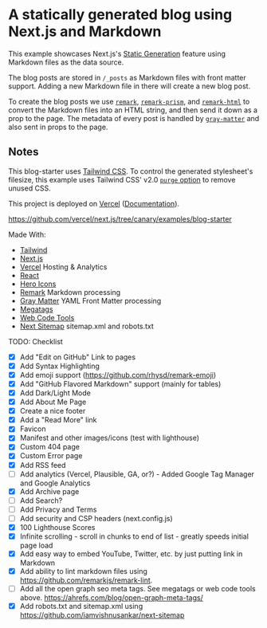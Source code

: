 # A statically generated blog using Next.js and Markdown

This example showcases Next.js's [Static Generation](https://nextjs.org/docs/basic-features/pages) feature using Markdown files as the data source.

The blog posts are stored in `/_posts` as Markdown files with front matter support. Adding a new Markdown file in there will create a new blog post.

To create the blog posts we use [`remark`](https://github.com/remarkjs/remark), [`remark-prism`](https://github.com/sergioramos/remark-prism#readme), and [`remark-html`](https://github.com/remarkjs/remark-html) to convert the Markdown files into an HTML string, and then send it down as a prop to the page. The metadata of every post is handled by [`gray-matter`](https://github.com/jonschlinkert/gray-matter) and also sent in props to the page.

## Notes

This blog-starter uses [Tailwind CSS](https://tailwindcss.com). To control the generated stylesheet's filesize, this example uses Tailwind CSS' v2.0 [`purge` option](https://tailwindcss.com/docs/controlling-file-size/#removing-unused-css) to remove unused CSS.

This project is deployed on [Vercel](https://vercel.com/new?utm_source=github&utm_medium=readme&utm_campaign=next-example) ([Documentation](https://nextjs.org/docs/deployment)).

https://github.com/vercel/next.js/tree/canary/examples/blog-starter

Made With:

- [Tailwind](https://tailwindcss.com/)
- [Next.js](https://nextjs.org/)
- [Vercel](https://vercel.com/home) Hosting & Analytics
- [React](https://reactjs.org/)
- [Hero Icons](https://heroicons.com/)
- [Remark](https://github.com/remarkjs) Markdown processing
- [Gray Matter](https://github.com/jonschlinkert/gray-matter) YAML Front Matter processing
- [Megatags](https://megatags.co/)
- [Web Code Tools](https://webcode.tools)
- [Next Sitemap](https://github.com/iamvishnusankar/next-sitemap) sitemap.xml and robots.txt

TODO: Checklist

- [x] Add "Edit on GitHub" Link to pages
- [x] Add Syntax Highlighting
- [x] Add emoji support (https://github.com/rhysd/remark-emoji)
- [x] Add "GitHub Flavored Markdown" support (mainly for tables)
- [x] Add Dark/Light Mode
- [x] Add About Me Page
- [x] Create a nice footer
- [x] Add a "Read More" link
- [x] Favicon
- [x] Manifest and other images/icons (test with lighthouse)
- [x] Custom 404 page
- [x] Custom Error page
- [x] Add RSS feed
- [ ] Add analytics (Vercel, Plausible, GA, or?) - Added Google Tag Manager and Google Analytics
- [x] Add Archive page
- [ ] Add Search?
- [ ] Add Privacy and Terms
- [ ] Add security and CSP headers (next.config.js)
- [x] 100 Lighthouse Scores
- [x] Infinite scrolling - scroll in chunks to end of list - greatly speeds initial page load
- [x] Add easy way to embed YouTube, Twitter, etc. by just putting link in Markdown
- [x] Add ability to lint markdown files using https://github.com/remarkjs/remark-lint.
- [ ] Add all the open graph seo meta tags. See megatags or web code tools above. https://ahrefs.com/blog/open-graph-meta-tags/
- [x] Add robots.txt and sitemap.xml using https://github.com/iamvishnusankar/next-sitemap

